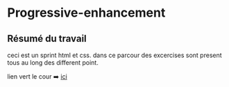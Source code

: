 # Progressive-enhancement

## Résumé du travail
ceci est un sprint html et css. dans ce parcour des excercises sont present tous au long des different point.

lien vert le cour :arrow_right: [ici](https://github.com/becodeorg/CRL-Woods-3.21/blob/master/LearningPath/01-Prairie/05.HTML-CSS/progressive-enhancement/readme.md)
